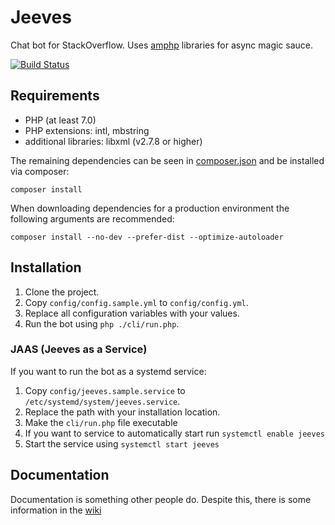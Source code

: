 Jeeves
======

Chat bot for StackOverflow. Uses [amphp](https://github.com/amphp) libraries for async magic sauce.

[![Build Status](https://travis-ci.org/Room-11/Jeeves.svg?branch=master)](https://travis-ci.org/Room-11/Jeeves)

## Requirements

 - PHP (at least 7.0)
 - PHP extensions: intl, mbstring
 - additional libraries: libxml (v2.7.8 or higher)

The remaining dependencies can be seen in [composer.json](https://github.com/Room-11/Jeeves/blob/master/composer.json) and be installed via composer:

    composer install
    
When downloading dependencies for a production environment the following arguments are recommended:

    composer install --no-dev --prefer-dist --optimize-autoloader

## Installation

1. Clone the project.
1. Copy `config/config.sample.yml` to `config/config.yml`.
1. Replace all configuration variables with your values.
1. Run the bot using `php ./cli/run.php`.

### JAAS (Jeeves as a Service)

If you want to run the bot as a systemd service:

1. Copy `config/jeeves.sample.service` to `/etc/systemd/system/jeeves.service`.
1. Replace the path with your installation location.
1. Make the `cli/run.php` file executable
1. If you want to service to automatically start run `systemctl enable jeeves`
1. Start the service using `systemctl start jeeves`

## Documentation

Documentation is something other people do. Despite this, there is some information in the [wiki](https://github.com/Room-11/Jeeves/wiki) 

